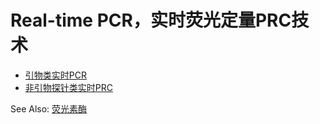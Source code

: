 # Real-time PCR，实时荧光定量PRC技术

- [引物类实时PCR](引物类实时PCR.md)
- [非引物探针类实时PRC](非引物探针类实时PRC.md)

See Also: [荧光素酶](荧光素酶.md)
